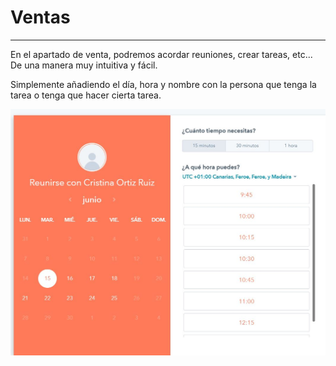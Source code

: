 # Ventas
___
En el apartado de venta, podremos acordar reuniones, crear tareas, etc... De una manera muy intuitiva y fácil.

Simplemente añadiendo el día, hora y nombre con la persona que tenga la tarea o tenga que hacer cierta  tarea.

![HubSpotVentas1](https://github.com/Meeeldg/hubspot_idp/blob/main/fotos/30.JPG)
